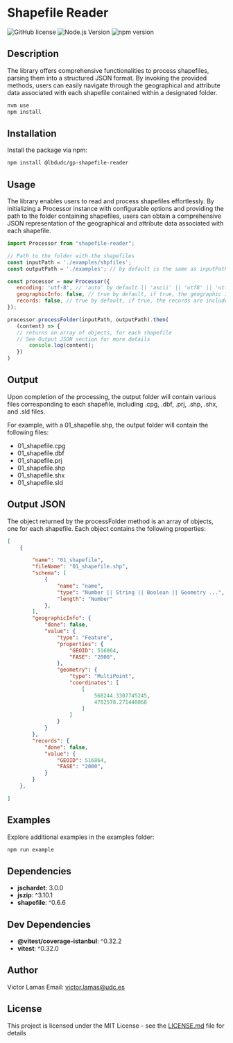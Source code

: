 # Shapefile Reader

![GitHub license](https://img.shields.io/badge/license-MIT-blue.svg)
![Node.js Version](https://img.shields.io/badge/node-%3E%3D%2012.0.0-brightgreen.svg)
![npm version](https://badge.fury.io/js/shapefile-reader.svg)

## Description

The library offers comprehensive functionalities to process shapefiles, parsing them into a structured JSON format. By invoking the provided methods, users can easily navigate through the geographical and attribute data associated with each shapefile contained within a designated folder.

```bash
nvm use
npm install
```

## Installation

Install the package via npm:

```bash
npm install @lbdudc/gp-shapefile-reader
```

## Usage

The library enables users to read and process shapefiles effortlessly. By initializing a Processor instance with configurable options and providing the path to the folder containing shapefiles, users can obtain a comprehensive JSON representation of the geographical and attribute data associated with each shapefile.

 ```js
import Processor from "shapefile-reader";

// Path to the folder with the shapefiles
const inputPath = './examples/shpfiles';
const outputPath = './examples'; // by default is the same as inputPath /output

const processor = new Processor({
    encoding: 'utf-8', // 'auto' by default || 'ascii' || 'utf8' || 'utf-8' || 'latin1' || 'binary' || 'base64' || 'hex'
    geographicInfo: false, // true by default, if true, the geographic information is included in the output
    records: false, // true by default, if true, the records are included in the output
});

processor.processFolder(inputPath, outputPath).then(
    (content) => {
    // returns an array of objects, for each shapefile
    // See Output JSON section for more details
        console.log(content);
    })
)
```

## Output

Upon completion of the processing, the output folder will contain various files corresponding to each shapefile, including .cpg, .dbf, .prj, .shp, .shx, and .sld files.

For example, with a 01_shapefile.shp, the output folder will contain the following files:

- 01_shapefile.cpg
- 01_shapefile.dbf
- 01_shapefile.prj
- 01_shapefile.shp
- 01_shapefile.shx
- 01_shapefile.sld

## Output JSON

The object returned by the processFolder method is an array of objects, one for each shapefile. Each object contains the following properties:

```json
[
    {

        "name": "01_shapefile",
        "fileName": "01_shapefile.shp",
        "schema": [
            {
                "name": "name",
                "type": "Number || String || Boolean || Geometry ...",
                "length": "Number"
            },
        ],
        "geographicInfo": {
            "done": false,
            "value": {
                "type": "Feature",
                "properties": {
                    "GEOID": 516864,
                    "FASE": "2000",
                },
                "geometry": {
                    "type": "MultiPoint",
                    "coordinates": [
                        [
                            568244.3307745245,
                            4782578.271440068
                        ]
                    ]
                }
            }
        },
        "records": {
            "done": false,
            "value": {
                "GEOID": 516864,
                "FASE": "2000",
            }
        }
    },

]
```

## Examples

Explore additional examples in the examples folder:

```bash
npm run example

```

## Dependencies

- **jschardet**: 3.0.0
- **jszip**: ^3.10.1
- **shapefile**: ^0.6.6

## Dev Dependencies

- **@vitest/coverage-istanbul**: ^0.32.2
- **vitest**: ^0.32.0

## Author

Victor Lamas
Email: <victor.lamas@udc.es>

## License

This project is licensed under the MIT License - see the [LICENSE.md](LICENSE.md) file for details
